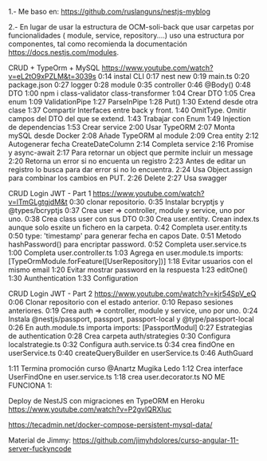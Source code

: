 1.- Me baso en:
https://github.com/ruslanguns/nestjs-myblog


2.- En lugar de usar la estructura de OCM-soli-back que usar carpetas por funcionalidades ( module, service, repository....) uso una estructura por componentes, tal como recomienda la documentación https://docs.nestjs.com/modules.


CRUD + TypeOrm + MySQL
https://www.youtube.com/watch?v=eL2tO9xPZLM&t=3039s
0:14 instal CLI
0:17 nest new
0:19 main.ts
0:20 package.json
0:27 logger
0:28 module
0:35 controller
0:46 @Body()
0:48 DTO
1:00 npm i class-validator class-transformer
1:04 Crear DTO 
1:05 Crea enum 
1:09 ValidationPipe 
1:27 ParseInPipe 
1:28 Put() 
1:30 Extend desde otra clase 
1:37 Compartir Interfaces entre back y front. 
1:40 OmitType. Omitir campos del DTO del que se extend.
1:43 Trabajar con Enum 
1:49 Injection de dependencias 
1:53 Crear service 
2:00 Usar TypeORM 
2:07 Monta mySQL desde Docker 
2:08 Añade TypeORM al module 
2:09 Crea entity 
2:12 Autogenerar fecha CreateDateColumn
2:14 Completa service
2:16 Promise y async-await
2:17 Para retornar un object que permite incluir un message
2:20 Retorna un error si no encuenta un registro
2:23 Antes de editar un registro lo busca para dar error si no lo encuentra.
2:24 Usa Object.assign para combinar los cambios en PUT.
2:26 Delete
2:27 Usa swagger 


CRUD Login JWT - Part 1
https://www.youtube.com/watch?v=lTmGLgtgjdM&t
0:30 clonar repositorio.
0:35 Instalar bcryptjs y @types/bcryptjs
0:37 Crea user => controller, module y service, uno por uno.
0:38 Crea class user con sus DTO
0:30 Crea user.entity. Crean index.ts aunque solo esxite un fichero en la carpeta.
0:42 Completa user.entity.ts
0:50 type: 'timestamp' para generar fecha en capos Date.
0:51 Metodo hashPassword() para encriptar password.
0:52 Completa user.service.ts
1:00 Completa user.controller.ts
1:03 Agrega en user.module.ts imports: [TypeOrmModule.forFeature([UserRepository])]
1:18 Evitar usuarios con el mismo email
1:20 Evitar mostrar password en la respuesta
1:23 editOne()
1:30 Aunthentication
1:33 Configuration


CRUD Login JWT - Part 2
https://www.youtube.com/watch?v=kjr54SpV_eQ
0:06 Clonar repositorio con el estado anterior.
0:10 Repaso sesiones anteriores.
0:19 Crea auth => controller, module y service, uno por uno.
0:24 Instala @nestjs/passport, passport, passport-local y @type/passport-local
0:26 En auth.module.ts importa  imports: [PassportModul]
0:27 Estrategias de authentication
0:28 Crea carpeta auth/strategies
0:30 Configura localstrategie.ts
0:32 Configura auth.service.ts
0:34 crea findOne en userService.ts
0:40 createQueryBuilder en userService.ts
0:46 AuthGuard

1:11 Termina promoción curso @Anartz Mugika Ledo
1:12 Crea interface UserFindOne en user.service.ts
1:18 crea user.decorator.ts
NO ME FUNCIONA
1:

























Deploy de NestJS con migraciones en TypeORM en Heroku
https://www.youtube.com/watch?v=P2gvIQRXIuc





https://tecadmin.net/docker-compose-persistent-mysql-data/





Material de Jimmy:
https://github.com/jimyhdolores/curso-angular-11-server-fuckyncode